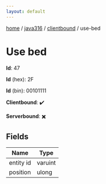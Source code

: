 ```yaml
---
layout: default
---
```


[home](/)  /  [java316](/protocol/java316)  /  [clientbound](/protocol/java316/clientbound)  /  use-bed

# Use bed

**Id**: 47

**Id** (hex): 2F

**Id** (bin): 00101111

**Clientbound**: ✔️

**Serverbound**: ✖️

## Fields

Name | Type
---|---
entity id | varuint
position | ulong

